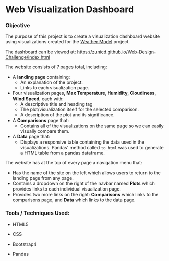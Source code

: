 # Web Visualization Dashboard



### Objective

The purpose of this project is to create a visualization dashboard website using visualizations created for the [Weather Model](https://github.com/zunicd/Weather-Model) project.

The dashboard can be viewed at: https://zunicd.github.io/Web-Design-Challenge/index.html

The website consists of 7 pages total, including:

- A **landing page** containing:
  - An explanation of the project.
  - Links to each visualization page.
- Four visualization pages, **Max Temperature**, **Humidity**, **Cloudiness**, **Wind Speed**, each with:
  - A descriptive title and heading tag
  - The plot/visualization itself for the selected comparison.
  - A description of the plot and its significance.
- A **Comparisons** page that:
  - Contains all of the visualizations on the same page so we can easily visually compare them.
- A **Data** page that:
  - Displays a responsive table containing the data used in the visualizations. Pandas' method called `to_html` was used to generate a HTML table from a pandas dataframe. 



The website has at the top of every page a navigation menu that:

- Has the name of the site on the left which allows users to return to the landing page from any page.
- Contains a dropdown on the right of the navbar named **Plots** which provides links to each individual visualization page.
- Provides two more links on the right: **Comparisons** which links to the comparisons page, and **Data** which links to the data page.



### Tools / Techniques Used:

- HTML5

- CSS

- Bootstrap4

- Pandas

  
